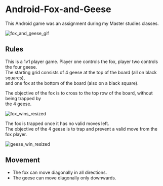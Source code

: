 # Android-Fox-and-Geese
This Android game was an assignment during my Master studies classes.

![fox_and_geese_gif](https://github.com/alex64a/Android-Fox-and-Geese/assets/50616697/5562908f-ae54-4be4-a8f1-8f1b55398fad)

## Rules
This is a 1v1 player game. Player one controls the fox, player two controls the four geese.  
The starting grid consists of 4 geese at the top of the board (all on black squares),  
and one fox at the bottom of the board (also on a black square).  

The objective of the fox is to cross to the top row of the board, without being trapped by  
the 4 geese. 

![fox_wins_resized](https://github.com/alex64a/Android-Fox-and-Geese/assets/50616697/504cb271-2f7e-4a0d-b897-d8f48a219bad)

The fox is trapped once it has no valid moves left.   
The objective of the 4 geese is to trap and prevent a valid move from the fox player.  

![geese_win_resized](https://github.com/alex64a/Android-Fox-and-Geese/assets/50616697/42f48391-842c-4c7b-9766-fb4e87c4abdd)


## Movement
- The fox can move diagonally in all directions.  
- The geese can move diagonally only downwards.  




